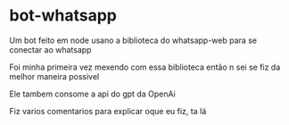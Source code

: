 # bot-whatsapp

Um bot feito em node usano a biblioteca do whatsapp-web para se conectar ao whatsapp

Foi minha primeira vez mexendo com essa biblioteca então n sei se fiz da melhor maneira possivel 

Ele tambem consome a api do gpt da OpenAi

Fiz varios comentarios para explicar oque eu fiz, ta lá 

